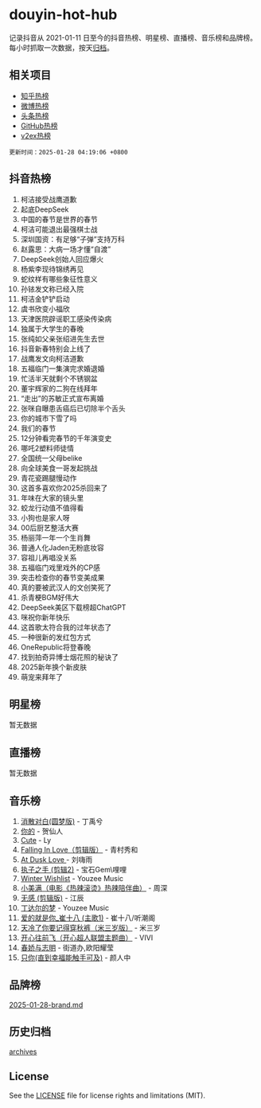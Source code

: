 # douyin-hot-hub

记录抖音从 2021-01-11 日至今的抖音热榜、明星榜、直播榜、音乐榜和品牌榜。每小时抓取一次数据，按天[归档](archives)。

## 相关项目

- [知乎热榜](https://github.com/lonnyzhang423/zhihu-hot-hub)
- [微博热榜](https://github.com/lonnyzhang423/weibo-hot-hub)
- [头条热榜](https://github.com/lonnyzhang423/toutiao-hot-hub)
- [GitHub热榜](https://github.com/lonnyzhang423/github-hot-hub)
- [v2ex热榜](https://github.com/lonnyzhang423/v2ex-hot-hub)


`更新时间：2025-01-28 04:19:06 +0800`

## 抖音热榜

1. 柯洁接受战鹰道歉
1. 起底DeepSeek
1. 中国的春节是世界的春节
1. 柯洁可能退出最强棋士战
1. 深圳国资：有足够“子弹”支持万科
1. 赵露思：大病一场才懂“自渡”
1. DeepSeek创始人回应爆火
1. 杨紫李现待锦绣再见
1. 蛇纹样有哪些象征性意义
1. 孙铱发文称已经入院
1. 柯洁金铲铲启动
1. 虞书欣变小福欣
1. 天津医院辟谣职工感染传染病
1. 独属于大学生的春晚
1. 张纯如父亲张绍进先生去世
1. 抖音新春特别会上线了
1. 战鹰发文向柯洁道歉
1. 五福临门一集演完求婚退婚
1. 忙活半天就剩个不锈钢盆
1. 董宇辉家的二狗在线拜年
1. “走出”的苏敏正式宣布离婚
1. 张咪自曝患舌癌后已切除半个舌头
1. 你的城市下雪了吗
1. 我们的春节
1. 12分钟看完春节的千年演变史
1. 哪吒2塑料师徒情
1. 全国统一父母belike
1. 向全球美食一哥发起挑战
1. 青花瓷踢腿慢动作
1. 这首多喜欢你2025杀回来了
1. 年味在大家的镜头里
1. 蛟龙行动值不值得看
1. 小狗也是家人呀
1. 00后厨艺整活大赛
1. 杨丽萍一年一个生肖舞
1. 普通人化Jaden无粉底妆容
1. 容祖儿再唱没关系
1. 五福临门戏里戏外的CP感
1. 突击检查你的春节变美成果
1. 真的要被武汉人的文创笑死了
1. 杀青梗BGM好伟大
1. DeepSeek美区下载榜超ChatGPT
1. 咪祝你新年快乐
1. 这首歌太符合我的过年状态了
1. 一种很新的发红包方式
1. OneRepublic将登春晚
1. 找到拍奇异博士烟花照的秘诀了
1. 2025新年换个新皮肤
1. 萌宠来拜年了

## 明星榜

暂无数据

## 直播榜

暂无数据

## 音乐榜

1. [消散对白(圆梦版)](https://sf5-hl-cdn-tos.douyinstatic.com/obj/tos-cn-ve-2774/og4jB5I5IizzoZVAAAzWgBMAsMDWoArfwBOiFs) - 丁禹兮
1. [你的](https://sf5-hl-cdn-tos.douyinstatic.com/obj/tos-cn-ve-2774/oYuIeKf42jB7sEV6B2upMdpYAgfrQWj0FeRegh) - 贺仙人
1. [Cute](https://sf5-hl-cdn-tos.douyinstatic.com/obj/tos-cn-ve-2774/o4IbIzHWKAAB4wsS5qMBRiiAlEBGTpQRNfFvuo) - Ly
1. [Falling In Love（剪辑版）](https://sf5-hl-cdn-tos.douyinstatic.com/obj/tos-cn-ve-2774/o8ajpA8zzgBPahbBIO8AcKGBLJezFCRd1wfP9f) - 青村秀和
1. [ At Dusk  Love ](https://sf5-hl-cdn-tos.douyinstatic.com/obj/tos-cn-ve-2774/o8CrpCf5CaYgI4ZrtQgMQAFEfuGqNnRSDQAPBc) - 刘嗨雨
1. [执子之手 (剪辑2)](https://sf5-hl-cdn-tos.douyinstatic.com/obj/tos-cn-ve-2774/oUoZLQjCc31XzqsBnBQUNgeKtYPBcgbFDwtfcu) - 宝石Gem\哩哩
1. [Winter Wishlist](https://sf3-cdn-tos.douyinstatic.com/obj/tos-cn-ve-2774/oIIgUOeamCFCVAzxN6MFRLIBlLGpUqQxeeHrLE) - Youzee Music
1. [小美满（电影《热辣滚烫》热辣陪伴曲）](https://sf3-cdn-tos.douyinstatic.com/obj/tos-cn-ve-2774/o0GAn2lSgfZIDUgtevCGDQYnFg4CwnrBaxbTZL) - 周深
1. [无感 (剪辑版)](https://sf5-hl-cdn-tos.douyinstatic.com/obj/tos-cn-ve-2774/o0eIsUzJBDlQaQFC5OFlgbMEZC1TFYBftOBn6p) - 江辰
1. [丁达尔的梦](https://sf5-hl-cdn-tos.douyinstatic.com/obj/tos-cn-ve-2774/oMU3WirUZBVQkAC9ccG5P2IQirziZM2RTInUY) - Youzee Music
1. [爱的就是你_崔十八 (主歌1)](https://sf3-cdn-tos.douyinstatic.com/obj/tos-cn-ve-2774/oI5BO5DhFZ6UTcNCnZaOCBLtZ7WIMQGfgnXf5E) - 崔十八/听潮阁
1. [天冷了你要记得穿秋裤（米三岁版）](https://sf5-hl-cdn-tos.douyinstatic.com/obj/tos-cn-ve-2774/oQlIwVIDWiZ6BQilAorS7MA0AgCkQDvcZAdm1) - 米三岁
1. [开心往前飞（开心超人联盟主题曲）](https://sf5-hl-cdn-tos.douyinstatic.com/obj/tos-cn-ve-2774/9d8fb7c82cf1421fb93a9fe925275e0a) - VIVI
1. [春娇与志明](https://sf5-hl-cdn-tos.douyinstatic.com/obj/tos-cn-ve-2774/e530d8fceb7044b39707d7f9ff54add1) - 街道办,欧阳耀莹
1. [只你(直到幸福能触手可及)](https://sf5-hl-cdn-tos.douyinstatic.com/obj/tos-cn-ve-2774/o0lBkRDzFTeaVSUz3ZZSCBVtZ5DIMQGfgmEAuE) - 颜人中

## 品牌榜

[2025-01-28-brand.md](archives/2025-01-28-brand.md)

## 历史归档

[archives](archives)

## License

See the [LICENSE](LICENSE) file for license rights and limitations (MIT).
